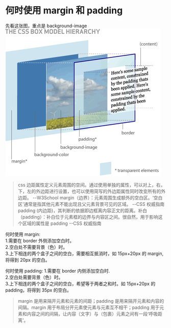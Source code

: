 # 何时使用 margin 和 padding

先看这张图，重点是 background-image
![margin和padding示意图](../../resource/blogs/images/何时使用margin和padding/margin-padding.png)

> css 边距属性定义元素周围的空间。通过使用单独的属性，可以对上，右，下，左的外边距进行设置，也可以使用简写的外边距属性同时改变所有的外边距。 --W3School
> margin（边界）：元素周围生成额外的空白区。‘空白区’通常是指其他元素不能出现且父元素背景可见的区域。 --CSS 权威指南
> padding (内边距)，其判断的依据即边框离内容正文的距离。补白（padding）：补白位于元素框的边界与内容区之间。很自然，用于影响这个区域的属性是 padding --CSS 权威指南

何时使用 margin:  
1.需要在 border 外侧添加空白时。  
2.空白处不需要背景（色）时。  
3.上下相连的两个盒子之间的空白，需要相互抵消时，如 15px+20px 的 margin,将得到 20px 的空白。

何时使用 padding: 1.需要在 border 内侧添加空白时.  
2.空白处需要背景（色）时。  
3.上下相连的两个盒子之间的空白，希望等于两者之和时。如 15px+20px 的 padding，将得到 35px 的空白。

> margin 是用来隔开元素和元素的间距；padding 是用来隔开元素和内容的间隔。margin 用于布局分开元素使元素与元素互不相干；padding 用于元素和内容之间的间隔，让内容（文字）与（包裹）元素之间有一段‘呼吸距离’。
